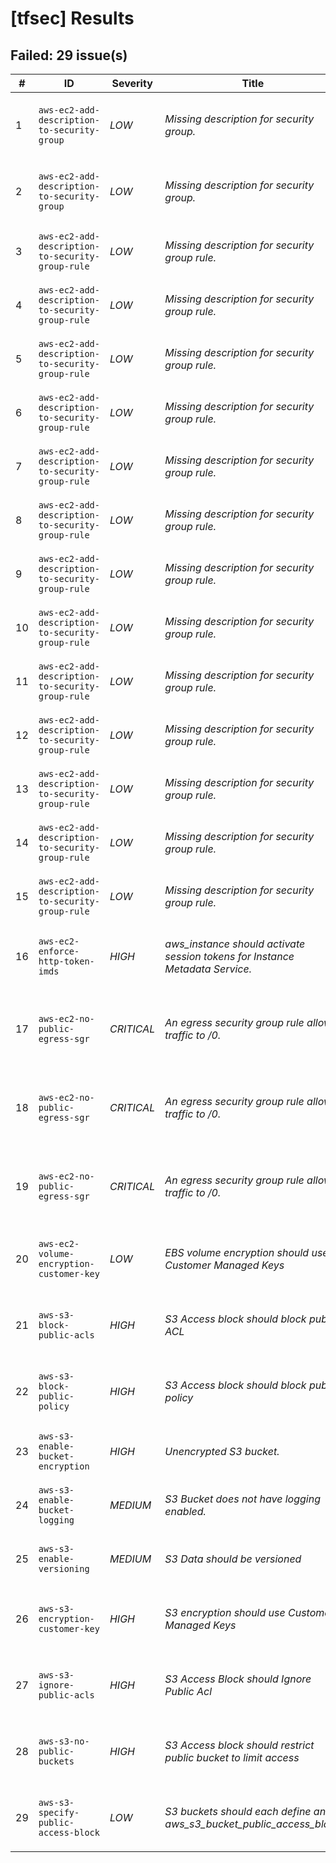 
# [tfsec] Results
## Failed: 29 issue(s)
| # | ID | Severity | Title | Location | Description |
|---|----|----------|-------|----------|-------------|
| 1 | `aws-ec2-add-description-to-security-group` | *LOW* | _Missing description for security group._ | `r53resolver-use1.tf:1-32` | Security group explicitly uses the default description. |
| 2 | `aws-ec2-add-description-to-security-group` | *LOW* | _Missing description for security group._ | `r53resolver-sae1.tf:1-32` | Security group explicitly uses the default description. |
| 3 | `aws-ec2-add-description-to-security-group-rule` | *LOW* | _Missing description for security group rule._ | `r53resolver-use1.tf:6-11` | Security group rule does not have a description. |
| 4 | `aws-ec2-add-description-to-security-group-rule` | *LOW* | _Missing description for security group rule._ | `r53resolver-sae1.tf:6-11` | Security group rule does not have a description. |
| 5 | `aws-ec2-add-description-to-security-group-rule` | *LOW* | _Missing description for security group rule._ | `ec2-dns.tf:204` | Security group rule does not have a description. |
| 6 | `aws-ec2-add-description-to-security-group-rule` | *LOW* | _Missing description for security group rule._ | `ec2-dns.tf:188` | Security group rule does not have a description. |
| 7 | `aws-ec2-add-description-to-security-group-rule` | *LOW* | _Missing description for security group rule._ | `ec2-dns.tf:180` | Security group rule does not have a description. |
| 8 | `aws-ec2-add-description-to-security-group-rule` | *LOW* | _Missing description for security group rule._ | `ec2-dns.tf:172` | Security group rule does not have a description. |
| 9 | `aws-ec2-add-description-to-security-group-rule` | *LOW* | _Missing description for security group rule._ | `ec2-dns.tf:164` | Security group rule does not have a description. |
| 10 | `aws-ec2-add-description-to-security-group-rule` | *LOW* | _Missing description for security group rule._ | `ec2-dns.tf:156` | Security group rule does not have a description. |
| 11 | `aws-ec2-add-description-to-security-group-rule` | *LOW* | _Missing description for security group rule._ | `ec2-dns.tf:148` | Security group rule does not have a description. |
| 12 | `aws-ec2-add-description-to-security-group-rule` | *LOW* | _Missing description for security group rule._ | `ec2-dns.tf:140` | Security group rule does not have a description. |
| 13 | `aws-ec2-add-description-to-security-group-rule` | *LOW* | _Missing description for security group rule._ | `ec2-dns.tf:132` | Security group rule does not have a description. |
| 14 | `aws-ec2-add-description-to-security-group-rule` | *LOW* | _Missing description for security group rule._ | `ec2-dns.tf:116` | Security group rule does not have a description. |
| 15 | `aws-ec2-add-description-to-security-group-rule` | *LOW* | _Missing description for security group rule._ | `ec2-dns.tf:100` | Security group rule does not have a description. |
| 16 | `aws-ec2-enforce-http-token-imds` | *HIGH* | _aws_instance should activate session tokens for Instance Metadata Service._ | `ec2-dns.tf:47-73` | Instance does not require IMDS access to require a token |
| 17 | `aws-ec2-no-public-egress-sgr` | *CRITICAL* | _An egress security group rule allows traffic to /0._ | `r53resolver-use1.tf:10` | Security group rule allows egress to multiple public internet addresses. |
| 18 | `aws-ec2-no-public-egress-sgr` | *CRITICAL* | _An egress security group rule allows traffic to /0._ | `r53resolver-sae1.tf:10` | Security group rule allows egress to multiple public internet addresses. |
| 19 | `aws-ec2-no-public-egress-sgr` | *CRITICAL* | _An egress security group rule allows traffic to /0._ | `ec2-dns.tf:104` | Security group rule allows egress to multiple public internet addresses. |
| 20 | `aws-ec2-volume-encryption-customer-key` | *LOW* | _EBS volume encryption should use Customer Managed Keys_ | `ec2-dns.tf:75-84` | EBS volume does not use a customer-managed KMS key. |
| 21 | `aws-s3-block-public-acls` | *HIGH* | _S3 Access block should block public ACL_ | `flow-logs.tf:1-4` | No public access block so not blocking public acls |
| 22 | `aws-s3-block-public-policy` | *HIGH* | _S3 Access block should block public policy_ | `flow-logs.tf:1-4` | No public access block so not blocking public policies |
| 23 | `aws-s3-enable-bucket-encryption` | *HIGH* | _Unencrypted S3 bucket._ | `flow-logs.tf:1-4` | Bucket does not have encryption enabled |
| 24 | `aws-s3-enable-bucket-logging` | *MEDIUM* | _S3 Bucket does not have logging enabled._ | `flow-logs.tf:1-4` | Bucket does not have logging enabled |
| 25 | `aws-s3-enable-versioning` | *MEDIUM* | _S3 Data should be versioned_ | `flow-logs.tf:1-4` | Bucket does not have versioning enabled |
| 26 | `aws-s3-encryption-customer-key` | *HIGH* | _S3 encryption should use Customer Managed Keys_ | `flow-logs.tf:1-4` | Bucket does not encrypt data with a customer managed key. |
| 27 | `aws-s3-ignore-public-acls` | *HIGH* | _S3 Access Block should Ignore Public Acl_ | `flow-logs.tf:1-4` | No public access block so not ignoring public acls |
| 28 | `aws-s3-no-public-buckets` | *HIGH* | _S3 Access block should restrict public bucket to limit access_ | `flow-logs.tf:1-4` | No public access block so not restricting public buckets |
| 29 | `aws-s3-specify-public-access-block` | *LOW* | _S3 buckets should each define an aws_s3_bucket_public_access_block_ | `flow-logs.tf:1-4` | Bucket does not have a corresponding public access block. |

